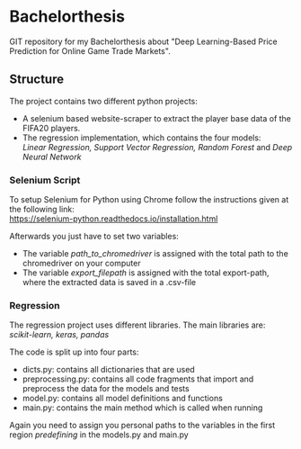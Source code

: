 # Bachelorthesis
GIT repository for my Bachelorthesis about "Deep Learning-Based Price Prediction for Online Game Trade Markets".

## Structure

The project contains two different python projects: <br />
* A selenium based website-scraper to extract the player base data of the FIFA20 players. <br />
* The regression implementation, which contains the four models: <br />
*Linear Regression, Support Vector Regression, Random Forest* and *Deep Neural Network* 

### Selenium Script


To setup Selenium for Python using Chrome follow the instructions given at the following link: <br />
https://selenium-python.readthedocs.io/installation.html 
<br />

Afterwards you just have to set two variables:<br />
* The variable *path_to_chromedriver* is assigned with the total path to the chromedriver on your computer 
* The variable *export_filepath* is assigned with the total export-path, where the extracted data is saved in a .csv-file


### Regression

The regression project uses different libraries. The main libraries are: <br />
*scikit-learn, keras, pandas*
<br />

The code is split up into four parts:
* dicts.py: contains all dictionaries that are used
* preprocessing.py: contains all code fragments that import and preprocess the data for the models and tests
* model.py: contains all model definitions and functions
* main.py: contains the main method which is called when running<br />

Again you need to assign you personal paths to the variables in the first region *predefining* in the models.py and main.py
